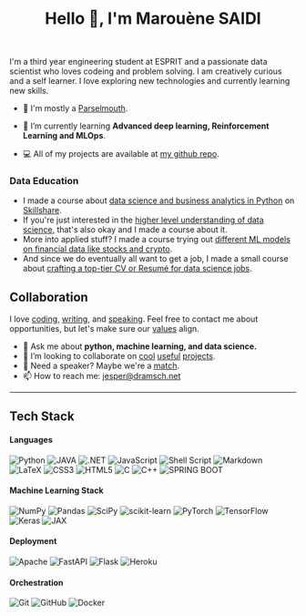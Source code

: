 <h1 align="center">Hello 👋, I'm Marouène SAIDI</h1>
<p align="center">
<a href="https://www.linkedin.com/in/marwen-saidi-23b5461b5/" target="_blank"><img alt="" src="https://img.shields.io/badge/LinkedIn-00457C?logo=linkedin&logoColor=white" style="vertical-align:center" /></a>
    <a href="mailto:marouene.saidi@esprit.tn" target="_blank"><img alt="" src="https://img.shields.io/badge/Email-c12314?logo=gmail&logoColor=red" style="vertical-align:center" /></a>
</p>

I'm a third year engineering student at ESPRIT and a passionate data scientist who loves codeing and problem solving. I am creatively curious and a self learner. I love exploring new technologies and currently learning new skills. <br>


- 🐍 I'm mostly a [Parselmouth](https://xkcd.com/353/).

- 🌱 I’m currently learning **Advanced deep learning, Reinforcement Learning and MLOps**.

- 💻 All of my projects are available at [my github repo](https://github.com/MarwenSAIDI?tab=repositories).



### Data Education

<!-- <img src="https://raw.githubusercontent.com/JesperDramsch/skillshare-data-science/master/img/thumbnail.png" alt="drawing" align="left" width="150"/> -->

- I made a course about [data science and business analytics in Python](https://dramsch.net/course1) on [Skillshare](https://dramsch.net/r/skillshare). 
- If you're just interested in the [higher level understanding of data science](https://dramsch.net/course2), that's also okay and I made a course about it. 
- More into applied stuff? I made a course trying out [different ML models on financial data like stocks and crypto](https://dramsch.net/course3). 
- And since we do eventually all want to get a job, I made a small course about [crafting a top-tier CV or Resumé for data science jobs](https://dramsch.net/course4).

## Collaboration

I love [coding](https://dramsch.net/projects/), [writing](https://dramsch.net/books), and [speaking](https://dramsch.net/speaker). Feel free to contact me about opportunities, but let's make sure our [values](https://dramsch.net/#values) align.

- 💬 Ask me about **python, machine learning, and data science.**
- 👯 I’m looking to collaborate on [cool](https://arxiv.org/abs/2006.13311) [useful](https://github.com/scikit-learn/scikit-learn/pulls?utf8=%E2%9C%93&q=is%3Apr+is%3Aclosed+author%3AJesperDramsch) [projects](https://dramsch.net/projects).
- 🙊 Need a speaker? Maybe we're a [match](https://dramsch.net/talks).
- 📫 How to reach me: [jesper@dramsch.net](jesper@dramsch.net)

---

## Tech Stack

#### Languages
![Python](https://img.shields.io/badge/-Python-000?style=for-the-badge&logo=python&logoColor=ffdd54) 
![JAVA](https://img.shields.io/badge/-JAVA-000?style=for-the-badge&logo=java)
![.NET](https://img.shields.io/badge/-.NET-000?style=for-the-badge&logo=.net)
![JavaScript](https://img.shields.io/badge/-JavaScript-000?style=for-the-badge&logo=javascript)
![Shell Script](https://img.shields.io/badge/-shell_script-000?style=for-the-badge&logo=gnu-bash) 
![Markdown](https://img.shields.io/badge/-markdown-000?style=for-the-badge&logo=markdown) 
![LaTeX](https://img.shields.io/badge/-latex-000?style=for-the-badge&logo=latex) 
![CSS3](https://img.shields.io/badge/-CSS3-000?style=for-the-badge&logo=css3)
![HTML5](https://img.shields.io/badge/-HTML5-000?style=for-the-badge&logo=html5)
![C](https://img.shields.io/badge/-C-000?style=for-the-badge&logo=c)
![C++](https://img.shields.io/badge/-C++-000?style=for-the-badge&logo=c++)
![SPRING BOOT](https://img.shields.io/badge/-SPRING_BOOT-000?style=for-the-badge&logo=springboot)

#### Machine Learning Stack
![NumPy](https://img.shields.io/badge/-numpy-000?style=for-the-badge&logo=numpy) 
![Pandas](https://img.shields.io/badge/-pandas-000?style=for-the-badge&logo=pandas) 
![SciPy](https://img.shields.io/badge/-SciPy-000?style=for-the-badge&logo=scipy) 
![scikit-learn](https://img.shields.io/badge/-scikit--learn-000?style=for-the-badge&logo=scikit-learn)
![PyTorch](https://img.shields.io/badge/-PyTorch-000?style=for-the-badge&logo=PyTorch) 
![TensorFlow](https://img.shields.io/badge/-TF-000?style=for-the-badge&logo=TensorFlow)
![Keras](https://img.shields.io/badge/-Keras-000?style=for-the-badge&logo=Keras) 
![JAX](https://img.shields.io/badge/-JAX-000?style=for-the-badge&logo=jax) 

#### Deployment
![Apache](https://img.shields.io/badge/-Apache-000?style=for-the-badge&logo=apache) 
![FastAPI](https://img.shields.io/badge/-FastAPI-000?style=for-the-badge&logo=fastapi) 
![Flask](https://img.shields.io/badge/-flask-000?style=for-the-badge&logo=flask)
![Heroku](https://img.shields.io/badge/-Heroku-000?style=for-the-badge&logo=heroku)

#### Orchestration
![Git](https://img.shields.io/badge/-Git-000?style=for-the-badge&logo=git)
![GitHub](https://img.shields.io/badge/-GitHub-000?style=for-the-badge&logo=github)
![Docker](https://img.shields.io/badge/-docker-000?style=for-the-badge&logo=docker)




